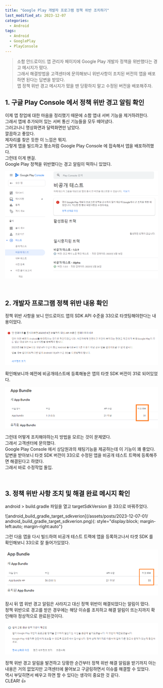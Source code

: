 ```yaml
---
title: "Google Play 개발자 프로그램 정책 위반 조치하기"
last_modified_at: 2023-12-07
categories:
  - Android
tags:
  - Android
  - GooglePlay
  - PlayConsole
---
```


> 소함 안드로이드 앱 관리자 페이지에 Google Play 개발자 정책을 위반했다는 경고 메시지가 떴다.  
> 그래서 해결방법을 고객센터에 문의해보니 위반사항이 조치된 버전의 앱을 배포하면 된다는 답변을 받았다.  
> 앱 정책 위반 경고 메시지가 떴을 땐 당황하지 말고 수정된 버전을 배포해주자.

## 1. 구글 Play Console 에서 정책 위반 경고 알림 확인

이제 앱 창업에 대한 마음을 정리했기 때문에 소함 앱내 서버 기능을 제거하려한다.  
그래서 앱에 추가되어 있는 서버 통신 기능들을 모두 떼어냈다.  
그러고나니 명상화면과 달력화면만 남았다.  
깔끔하고 좋았다.  
제자리를 찾은 듯한 이 느낌은 뭐지.  
그렇게 앱을 빌드하고 평소처럼 Google Play Console 에 접속해서 앱을 배포하려했다.  
그런데 이게 왠걸.  
Google Play 정책을 위반했다는 경고 알림이 떡하니 있었다.  

![policy_violation_alert_notification](/assets/posts/2023-12-07-01/policy_violation_alert_notification.png)

<br>

## 2. 개발자 프로그램 정책 위반 내용 확인

정책 위반 사항을 보니 안드로이드 앱의 SDK API 수준을 33으로 타겟팅해야한다는 내용이었다.   

![policy_violation_warning_contents](/assets/posts/2023-12-07-01/policy_violation_warning_contents.png)

확인해보니까 예전에 비공개테스트에 등록해놓은 앱의 타겟 SDK 버전이 31로 되어있었다.

![reason_for_policy_violation](/assets/posts/2023-12-07-01/reason_for_policy_violation.png)

그런데 어떻게 조치해야하는지 방법을 모르는 것이 문제였다.  
그래서 고객센터에 문의했다.  
Google Play Console 에서 상담원과의 채팅기능을 제공하는데 이 기능이 꽤 좋았다.  
답변을 받아보니 타겟 SDK 버전이 33으로 수정된 앱을 비공개 테스트 트랙에 등록해주면 해결된다고 하였다.  
그래서 바로 수정작업 돌입.

<br>

## 3. 정책 위반 사항 조치 및 해결 완료 메시지 확인

android > build.gradle 파일을 열고 targetSdkVersion 을 33으로 바꿔주었다.

![android_build_gradle_target_sdkverion](/assets/posts/2023-12-07-01/
android_build_gradle_target_sdkverion.png){: style="display:block; margin-left:auto; margin-right:auto"}

그런 다음 앱을 다시 빌드하여 비공개 테스트 트랙에 앱을 등록하고나서 타겟 SDK 를 확인해보니 33으로 잘 들어가있었다.

![policy_violation_resolved_contents](/assets/posts/2023-12-07-01/policy_violation_resolved_contents.png)

잠시 뒤 앱 위반 경고 알림은 사라지고 대신 정책 위반이 해결되었다는 알림이 떴다.  
정책 위반으로 경고를 받은 경우에는 해당 이슈를 조치하고 해결 알림이 뜨는지까지 확인해야 정상적으로 완료된것이다.

![policy_violation_resolved_message](/assets/posts/2023-12-07-01/policy_violation_resolved_message.png)

정책 위반 경고 알림을 발견하고 당황한 순간부터 정책 위반 해결 알림을 받기까지 아는 내용은 거의 없었지만 고객센터에 물어보고 구글링하면서 이슈를 해결할 수 있었다.  
역시 부딪히면서 배우고 하면 할 수 있다는 생각이 중요한 것 같다.  
CLEAR! 👍
